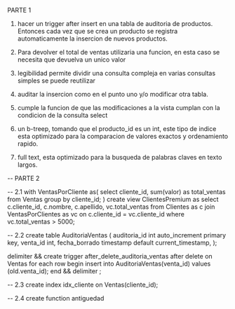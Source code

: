 PARTE 1

1. hacer un trigger after insert en una tabla de auditoria de productos. 
Entonces cada vez que se crea un producto se registra automaticamente la insercion de nuevos productos.

2. Para devolver el total de ventas utilizaria una funcion, en esta caso se necesita que devuelva 
un unico valor

3. legibilidad 
permite dividir una consulta compleja en varias consultas simples
se puede reutilizar 

4. auditar la insercion como en el punto uno y/o modificar otra tabla.

5. cumple la funcion de que las modificaciones a la vista cumplan con la condicion de la consulta select

6. un b-treep, tomando que el producto_id es un int, este tipo de indice esta
optimizado para la comparacion de valores exactos y ordenamiento rapido.

7. full text, esta optimizado para la busqueda de palabras claves en texto largos.


-- PARTE 2

-- 2.1
with VentasPorCliente as(
	select cliente_id, sum(valor) as total_ventas
	from Ventas 
	group by cliente_id;
)
create view ClientesPremium as
select c.cliente_id, c.nombre, c.apellido, vc.total_ventas
from Clientes as c
join VentasPorClientes as vc on c.cliente_id = vc.cliente_id
where vc.total_ventas > 5000;

-- 2.2
create table AuditoriaVentas (
	auditoria_id int auto_increment primary key,
	venta_id int,
    	fecha_borrado timestamp default current_timestamp,
);

delimiter &&
create trigger after_delete_auditoria_ventas
after delete on Ventas
for each row
begin
	insert into AuditoriaVentas(venta_id) 
	values (old.venta_id);
end &&
delimiter ;

-- 2.3
create index idx_cliente on Ventas(cliente_id);

-- 2.4
create function antiguedad














